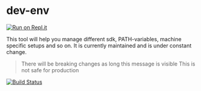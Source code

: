 # dev-env

[![Run on Repl.it](https://repl.it/badge/github/alex-held/dev-env)](https://repl.it/github/alex-held/dev-env)

This tool will help you manage different sdk, PATH-variables, machine specific
setups and so on. It is currently maintained and is under constant change.

> There will be breaking changes as long this message is visible This is not
> safe for production

[![Build Status](https://cloud.drone.io/api/badges/alex-held/io.alexheld.cli.dev-env/status.svg?ref=refs/heads/develop)](https://cloud.drone.io/alex-held/io.alexheld.cli.dev-env)
